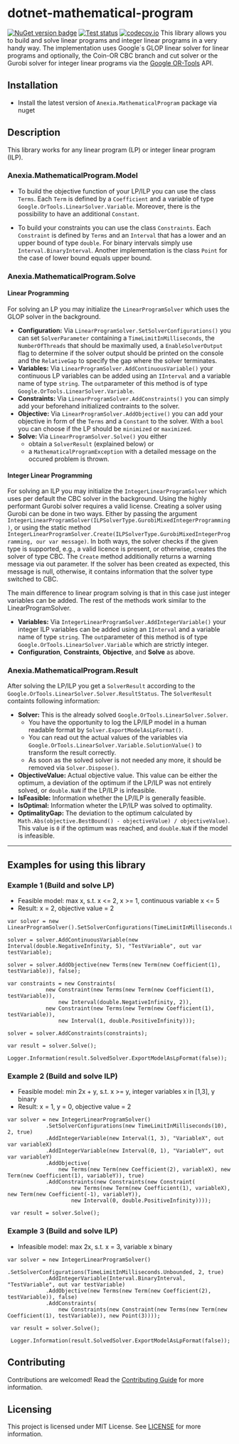 # dotnet-mathematical-program

[![](https://img.shields.io/nuget/v/Anexia.MathematicalProgram "NuGet version badge")](https://www.nuget.org/packages/Anexia.MathematicalProgram)
[![](https://github.com/anexia/dotnetcore-mathematical-program/actions/workflows/test.yml/badge.svg?branch=main "Test status")](https://github.com/anexia/dotnetcore-mathematical-program/actions/workflows/test.yml)
[![codecov.io](https://codecov.io/github/Anexia/dotnetcore-mathematical-program/coverage.svg?branch=main "Code coverage")](https://codecov.io/github/Anexia/dotnetcore-mathematical-program/coverage.svg?branch=main)
This library allows you to build and solve linear programs and integer linear programs in a very handy way.
The implementation uses Google´s GLOP linear solver for linear programs and optionally, the Coin-OR CBC branch and cut
solver
or the Gurobi solver for integer linear programs via the [Google OR-Tools](https://developers.google.com/optimization)
API.

## Installation

- Install the latest version of `Anexia.MathematicalProgram` package via nuget

## Description

This library works for any linear program (LP) or integer linear program (ILP).

### Anexia.MathematicalProgram.Model

- To build the objective function of your LP/ILP you can use the class `Terms`.
  Each `Term` is defined by a `Coefficient` and a variable of type `Google.OrTools.LinearSolver.Variable`.
  Moreover, there is the possibility to have an additional `Constant`.

- To build your constraints you can use the class `Constraints`.
  Each `Constraint` is defined by `Terms` and an `Interval` that has a lower and an upper bound of
  type `double`.
  For binary intervals simply use `Interval.BinaryInterval`.
  Another implementation is the class `Point` for the case of lower bound equals upper bound.

### Anexia.MathematicalProgram.Solve

#### Linear Programming

For solving an LP you may initialize the `LinearProgramSolver` which uses the GLOP solver in the background.

- **Configuration:** Via `LinearProgramSolver.SetSolverConfigurations()` you can set `SolverParameter` containing a `TimeLimitInMilliseconds`,
  the `NumberOfThreads` that should be maximally used, a `EnableSolverOutput` flag to determine if the solver output should be
  printed on the console and the `RelativeGap` to specify the gap where the solver terminates.
- **Variables:** Via `LinearProgramSolver.AddContinuousVariable()` your continuous LP variables can be added
  using an `IInterval` and a variable name of type `string`.
  The `out`parameter of this method is of type `Google.OrTools.LinearSolver.Variable`.
- **Constraints:** Via `LinearProgramSolver.AddConstraints()` you can simply add your beforehand initialized
  contraints to the solver.
- **Objective:** Via `LinearProgramSolver.AddObjective()` you can add your objective in form of the `Terms`
  and a `Constant` to the solver.
  With a `bool` you can choose if the LP should be `minimized` or `maximized`.
- **Solve:** Via `LinearProgramSolver.Solve()` you either
    - obtain a `SolverResult` (explained below) or
    - a `MathematicalProgramException` with a detailed message on the occured problem is thrown.

#### Integer Linear Programming

For solving an ILP you may initialize the `IntegerLinearProgramSolver` which uses per default the CBC solver in the
background.
Using the highly performant Gurobi solver requires a valid license.
Creating a solver using Gurobi can be done in two ways. Either by passing the argument
`IntegerLinearProgramSolver(ILPSolverType.GurobiMixedIntegerProgramming)`,
or using the static
method `IntegerLinearProgramSolver.Create(ILPSolverType.GurobiMixedIntegerProgramming, our var message)`.
In both ways, the solver checks if the given type is supported, e.g., a valid licence is present, or otherwise, creates
the solver of type CBC. The `Create` method additionally returns a warning message via out parameter.
If the solver has been created as expected, this message is null, otherwise, it contains information that the
solver type switched to CBC.

The main difference to linear program solving is that in this case just integer variables can be added.
The rest of the methods work similar to the LinearProgramSolver.

- **Variables:** Via `IntegerLinearProgramSolver.AddIntegerVariable()` your integer ILP variables can be added using
  an `IInterval` and a variable name of type `string`. The `out`parameter of this method is of type
  `Google.OrTools.LinearSolver.Variable` which are strictly integer.
- **Configuration**, **Constraints**, **Objective**, and **Solve** as above.

### Anexia.MathematicalProgram.Result

After solving the LP/ILP you get a `SolverResult` according to the `Google.OrTools.LinearSolver.Solver.ResultStatus`.
The `SolverResult` containts following information:

- **Solver:** This is the already solved `Google.OrTools.LinearSolver.Solver`.
    - You have the opportunity to log the LP/ILP model in a human readable format by `Solver.ExportModelAsLpFormat()`.
    - You can read out the actual values of the variables via `Google.OrTools.LinearSolver.Variable.SolutionValue()`
      to transform the result correctly.
    - As soon as the solved solver is not needed any more, it should be removed via `Solver.Dispose()`.
- **ObjectiveValue:** Actual objective value. This value can be either the optimum, a deviation of the optimum
  if the LP/ILP was not entirely solved, or `double.NaN` if the LP/ILP is infeasible.
- **IsFeasible:** Information whether the LP/ILP is generally feasible.
- **IsOptimal:** Information wheter the LP/ILP was solved to optimality.
- **OptimalityGap:** The deviation to the optimum calculated by
  `Math.Abs(objective.BestBound() - objectiveValue) / objectiveValue)`. This value is `0` if the optimum was reached,
  and `double.NaN` if the model is infeasible.

***

## Examples for using this library

### Example 1 (Build and solve LP)

- Feasible model: max x, s.t. x <= 2, x >= 1, continuous variable x <= 5
- Result: x = 2, objective value = 2

```
var solver = new LinearProgramSolver().SetSolverConfigurations(TimeLimitInMilliseconds.Unbounded);

solver = solver.AddContinuousVariable(new Interval(double.NegativeInfinity, 5), "TestVariable", out var testVariable);

solver = solver.AddObjective(new Terms(new Term(new Coefficient(1), testVariable)), false);

var constraints = new Constraints(
            new Constraint(new Terms(new Term(new Coefficient(1), testVariable)),
                new Interval(double.NegativeInfinity, 2)),
            new Constraint(new Terms(new Term(new Coefficient(1), testVariable)),
                new Interval(1, double.PositiveInfinity)));

solver = solver.AddConstraints(constraints);

var result = solver.Solve();

Logger.Information(result.SolvedSolver.ExportModelAsLpFormat(false));
```

### Example 2 (Build and solve ILP)

- Feasible model: min 2x + y, s.t. x >= y, integer variables x in [1,3], y binary
- Result: x = 1, y = 0, objective value = 2

```
var solver = new IntegerLinearProgramSolver()
            .SetSolverConfigurations(new TimeLimitInMilliseconds(10), 2, true)
            .AddIntegerVariable(new Interval(1, 3), "VariableX", out var variableX)
            .AddIntegerVariable(new Interval(0, 1), "VariableY", out var variableY)
            .AddObjective(
                new Terms(new Term(new Coefficient(2), variableX), new Term(new Coefficient(1), variableY)), true)
            .AddConstraints(new Constraints(new Constraint(
                    new Terms(new Term(new Coefficient(1), variableX), new Term(new Coefficient(-1), variableY)),
                    new Interval(0, double.PositiveInfinity))));

 var result = solver.Solve();
```

### Example 3 (Build and solve ILP)

- Infeasible model: max 2x, s.t. x = 3, variable x binary

```
var solver = new IntegerLinearProgramSolver()
            .SetSolverConfigurations(TimeLimitInMilliseconds.Unbounded, 2, true)
            .AddIntegerVariable(Interval.BinaryInterval, "TestVariable", out var testVariable)
            .AddObjective(new Terms(new Term(new Coefficient(2), testVariable)), false)
            .AddConstraints(
                new Constraints(new Constraint(new Terms(new Term(new Coefficient(1), testVariable)), new Point(3))));

 var result = solver.Solve();

 Logger.Information(result.SolvedSolver.ExportModelAsLpFormat(false));
```


## Contributing

Contributions are welcomed! Read the [Contributing Guide](CONTRIBUTING.md) for more information.

## Licensing

This project is licensed under MIT License. See [LICENSE](LICENSE) for more information.



